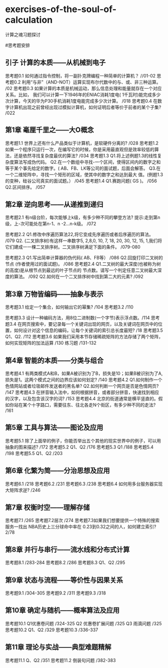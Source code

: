 # exercises-of-the-soul-of-calculation
计算之魂习题探讨

#思考题安排 

## 引子 计算的本质——从机械到电子
思考题0.1   如何通过指令控制，将一副扑克牌编程一种简单的计算机？ //01-02
思考题0.2   利用“与非”（AND-NOT）运算实现布尔代数中的与、或、非三种运算。 /02
思考题0.3   如果计算的本质是机械运动，那么信息处理和能量就存在一个对应关系。比如，
我们可以计算一下1946年的ENIAC消耗1度电( 1千瓦时)能完成多少次计算，今天的华为P30手机消耗1度电能完成多少次计算。 /018
思考题0.4   在数字计算机出现之前曾经出现过模拟计算机，如何证明后者等价于前者的某个子集?  /022

## 第1章 毫厘千里之——大O概念
思考题1.1   世界上还有什么产品类似于计算机，是软硬件分离的?  /028
思考题1.2   如果一个程序只运行一次，在编写它的时候，你是采用最直观但是效率较低的算法，还是依然寻找复杂度最优的算法?  /034
  思考题1.3   Q1.将上述例题1.3的线性复杂度算法写成伪代码。
Q2.在一个数组中寻找-一个区间，使得区间内的数字之和等于某个事先给定的数字。( AB、FB、LK等公司的面试题，后面会解答。
Q3.在一个二维矩阵中，寻找一个矩形的区域，使其中的数字之和达到最大
值。(例题1.3的变种，硅谷公司真实的面试题。） /045
  思考题1.4   Q1.赛跑问题( GS )。 /056
              Q2.区间排序。 /057

## 第2章 逆向思考——从递推到递归
思考题2.1 有n级台阶，每次能够上k级，有多少种不同的攀登方法? 
提示:走到第n级，上-次可能处在第n-1、n -2...n-k级。 /072

思考题2.2  Q1.修改中序遍历算法22,将它变成先序遍历或者后序遍历的算法。  /079
Q2. (二叉排序树)有这样一串数字5, 2,8,0, 10, 7, 18, 20, 30, 12, 15, 1,我们将它们建成一一棵二叉排序树。二叉排序树满足下面的条件。 /079-080

思考题2.3   Q1.写出简单计算器的伪代码( AB、FB等） /086
Q2.回旋打印二叉树的节点 (作者使用过的面试题)。 /086
思考题2.4   Q1.二叉树的最大深度(也被称为树的高度)是从根节点到最远的叶子节点的
节点数。请写一个判定任意二叉树最大深度的算法。  /092
Q2.如何在一个二叉排序树中找到第二大的元素?    /092
 

## 第3章 万物皆编码——抽象与表示
思考题3.1  给定一个集合，如何输出它的幂集?   /104
思考题3.2   /110

思考题3.3  设计一种编码方法，用8位二进制数(一个字节)表示浮点数。/114
思考题3.4  在网页搜索中，要记录每一个关键词出现的网页，以及关键词在网页中的位置，如何设计对这个信息的编码，让每个关键词的索引总长度最短?  /18
思考题3.5   Q1、Q2.   /112
思考题3.6  如果我们采用本节存储稀疏矩阵的方法存储了两个矩阵，如何实现矩阵的加法运算  /130
练习题  /131-132

## 第4章 智能的本质——分类与组合
思考题4.1   有两类模式A和B，如果A被识别为了B，损失是10；如果B被识别为了A,损失是1。这两个模式之间的边界应该如何划定?  /140
思考题4.2   Q1.如何制作一个色情网站或者垃圾邮件发送者的黑名单? 
Q2.如何判断一个网页是否是色情网页?   /147
思考题4.3   在拼音输入法中，如何根据拼音，或者部分拼音，快速找到相应的汉字，以及包含该汉字的词?   /153
思考题4.4   北京的街道通常是横平竖直的。假如你站在某个十字路口，需要往东、往北各走N个街区，有多少种不同的走法?   /161

## 第5章 工具与算法——图论及应用
思考题5.1   除了上面举的例子，你能否举出五个其他的现实世界中的例子，可以用抽象的图来描述?  /172
思考题5.2  Q1、Q2  /176
思考题5.3  Q1  /188
思考题5.4    /198
思考题5.5   Q1、Q2   /203

## 第6章 化繁为简——分治思想及应用
思考题6.1   /218
思考题6.2   /231
思考题6.3   /238
思考题6.4   如何用多台服务器实现大矩阵求逆?  /246

## 第7章 权衡时空——理解存储
思考题7.1  /265
思考题7.2层次 /274
思考题7.3如果我们想要提供一个特殊的搜索服务一找出 NBA历史上三分球命中率在
0.23到0.32之间的人，如何建立索引?   2/78

## 第8章 并行与串行——流水线和分布式计算
思考题8.1  /283-284
思考题8.2  /286
思考题8.3  Q1、Q2  /295

## 第9章 状态与流程——等价性与因果关系
思考题9.1   /304-305
思考题9.2   /311
思考题9.3   /318

## 第10章 确定与随机——概率算法及应用
思考题10.1  Q1优惠卷问题  /324-325
Q2  优惠卷扩展问题  /325
Q3  雨滴问题   /325
思考题10.2  Q1、Q2  /329
思考题10.3   /336-337

## 第11章 理论与实战——典型难题精解
思考题11.1  Q、Q2   /351
思考题11.2  倒装句问题  /382-383
